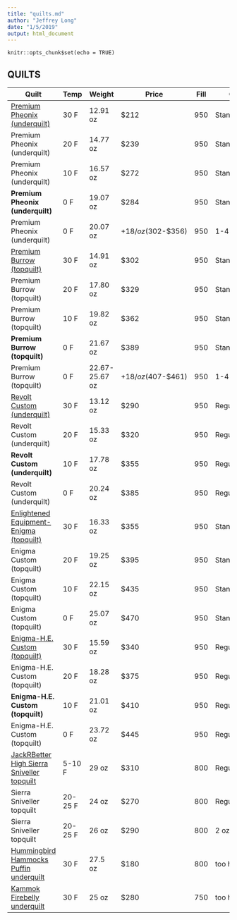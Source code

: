 ```yaml
---
title: "quilts.md"
author: "Jeffrey Long"
date: "1/5/2019"
output: html_document
---
```


```{r setup, include=FALSE}
knitr::opts_chunk$set(echo = TRUE)
```

## QUILTS




Quilt  |  Temp  |  Weight  | Price | Fill | Overfill
---------------------------- | --------------------- | ---------------------- | --------------------- | ---------------------- | --------------
[Premium Pheonix (underquilt)](https://www.hammockgear.com/premium-phoenix/) | 30 F | 12.91 oz | $212 | 950 | Standard 
Premium Pheonix (underquilt) | 20 F | 14.77 oz | $239 | 950 | Standard 
Premium Pheonix (underquilt) | 10 F | 16.57 oz | $272 | 950 | Standard 
**Premium Pheonix (underquilt)** |  0 F | 19.07 oz | $284 | 950 | Standard 
Premium Pheonix (underquilt) |  0 F | 20.07 oz | +$18/oz ($302-$356) | 950 | 1-4 oz
[Premium Burrow (topquilt)](https://www.hammockgear.com/premium-burrow/) | 30 F | 14.91 oz | $302 | 950 | Standard
Premium Burrow (topquilt) | 20 F | 17.80 oz | $329 | 950 | Standard
Premium Burrow (topquilt) | 10 F | 19.82 oz | $362 | 950 | Standard
**Premium Burrow (topquilt)** | 0 F | 21.67 oz | $389 | 950 | Standard
Premium Burrow (topquilt) | 0 F | 22.67-25.67 oz | +$18/oz ($407-$461) | 950 | 1-4 oz
[Revolt Custom (underquilt)](https://enlightenedequipment.com/revolt-custom/) | 30 F | 13.12 oz | $290 | 950 | Regular 65"
Revolt Custom (underquilt) | 20 F | 15.33 oz | $320 | 950 | Regular 65"
**Revolt Custom (underquilt)** | 10 F | 17.78 oz | $355 | 950 | Regular 65"
Revolt Custom (underquilt) | 0 F | 20.24 oz | $385 | 950 | Regular 65"
[Enlightened Equipment- Enigma (topquilt)](https://support.enlightenedequipment.com/hc/en-us/articles/115002191668-Enigma)  | 30 F | 16.33 oz | $355 | 950 | Standard
Enigma Custom (topquilt) | 20 F | 19.25 oz | $395 | 950 | Standard
Enigma Custom (topquilt) | 10 F | 22.15 oz | $435 | 950 | Standard
Enigma Custom (topquilt) |  0 F | 25.07 oz | $470 | 950 | Standard
[Enigma-H.E. Custom (topquilt)](https://enlightenedequipment.com/enigma-h-e-custom/) | 30 F | 15.59 oz |  $340 | 950 | Regular/Regular
Enigma-H.E. Custom (topquilt) | 20 F | 18.28 oz | $375 | 950 | Regular/Regular
**Enigma-H.E. Custom (topquilt)** | 10 F | 21.01 oz | $410 | 950 | Regular/Regular
Enigma-H.E. Custom (topquilt) | 0 F | 23.72 oz | $445 | 950 | Regular/Regular
[JackRBetter High Sierra Sniveller topquilt](http://www.jacksrbetter.com/shop/high-sierra-sniveller/) | 5-10 F | 29 oz | $310 | 800 | Regular
Sierra Sniveller topquilt | 20-25 F | 24 oz | $270 | 800 | Regular
Sierra Sniveller topquilt | 20-25 F | 26 oz | $290 | 800 | 2 oz 
[Hummingbird Hammocks Puffin underquilt](https://hummingbirdhammocks.com/shop/puffin-underquilt/) | 30 F | 27.5 oz | $180 | 800 | too heavy
[Kammok Firebelly underquilt](https://kammok.com/products/firebelly) | 30 F |  25 oz | $280 | 750 | too heavy





